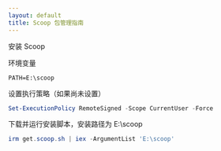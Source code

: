 ```yaml
---
layout: default
title: Scoop 包管理指南
---
```



安装 Scoop 

环境变量
```
PATH=E:\scoop
```

设置执行策略（如果尚未设置）
```PowerShell
Set-ExecutionPolicy RemoteSigned -Scope CurrentUser -Force
```

下载并运行安装脚本，安装路径为 E:\scoop
```PowerShell
irm get.scoop.sh | iex -ArgumentList 'E:\scoop'
```

